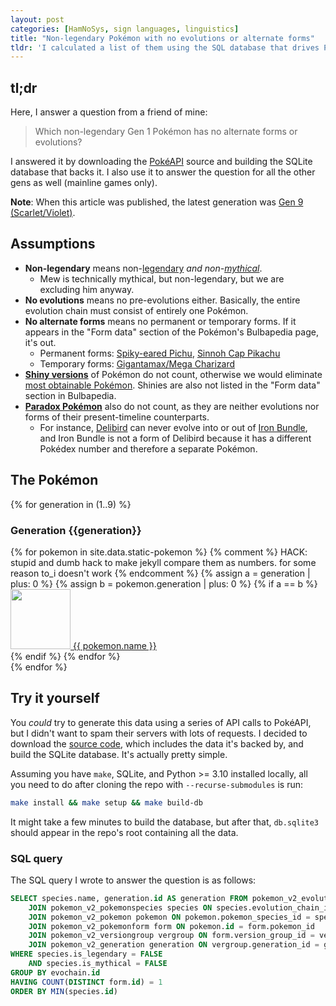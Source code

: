 ```yaml
---
layout: post
categories: [HamNoSys, sign languages, linguistics]
title: "Non-legendary Pokémon with no evolutions or alternate forms"
tldr: 'I calculated a list of them using the SQL database that drives PokéAPI. There is only one such Pokémon from Gen 1.'
---
```

## tl;dr
Here, I answer a question from a friend of mine:

> Which non-legendary Gen 1 Pokémon has no alternate forms or evolutions?

I answered it by downloading the [PokéAPI](https://pokeapi.co/) source and building the SQLite database that backs it. I also use it to answer the question for all the other gens as well (mainline games only).

**Note**: When this article was published, the latest generation was [Gen 9 (Scarlet/Violet)](https://bulbapedia.bulbagarden.net/wiki/Generation_IX).

## Assumptions
* **Non-legendary** means non-[legendary](https://bulbapedia.bulbagarden.net/wiki/Legendary_Pok%C3%A9mon) *and non-[mythical](https://bulbapedia.bulbagarden.net/wiki/Mythical_Pok%C3%A9mon)*.
    * Mew is technically mythical, but non-legendary, but we are excluding him anyway.
* **No evolutions** means no pre-evolutions either. Basically, the entire evolution chain must consist of entirely one Pokémon.
* **No alternate forms** means no permanent or temporary forms. If it appears in the "Form data" section of the Pokémon's Bulbapedia page, it's out.
    * Permanent forms: [Spiky-eared Pichu](https://bulbapedia.bulbagarden.net/wiki/Spiky-eared_Pichu), [Sinnoh Cap Pikachu](https://bulbapedia.bulbagarden.net/wiki/Pikachu_in_a_cap)
    * Temporary forms: [Gigantamax/Mega Charizard](https://bulbapedia.bulbagarden.net/wiki/Charizard_(Pok%C3%A9mon)#Form_data)
* [**Shiny versions**](https://bulbapedia.bulbagarden.net/wiki/Shiny_Pok%C3%A9mon) of Pokémon do not count, otherwise we would eliminate [most obtainable Pokémon](https://bulbapedia.bulbagarden.net/wiki/List_of_unobtainable_Shiny_Pok%C3%A9mon). Shinies are also not listed in the "Form data" section in Bulbapedia.
* [**Paradox Pokémon**](https://bulbapedia.bulbagarden.net/wiki/Paradox_Pok%C3%A9mon) also do not count, as they are neither evolutions nor forms of their present-timeline counterparts.
    * For instance, [Delibird](https://bulbapedia.bulbagarden.net/wiki/Delibird_(Pok%C3%A9mon)) can never evolve into or out of [Iron Bundle](https://bulbapedia.bulbagarden.net/wiki/Iron_Bundle_(Pok%C3%A9mon)), and Iron Bundle is not a form of Delibird because it has a different Pokédex number and therefore a separate Pokémon.

## The Pokémon
{% for generation in (1..9) %}
  <h3>Generation {{generation}}</h3>
  <div class="grid grid-cols-3 sm:grid-cols-5 lg:grid-cols-8">
    {% for pokemon in site.data.static-pokemon %}
      {% comment %} HACK: stupid and dumb hack to make jekyll compare them as numbers. for some reason to_i doesn't work {% endcomment %}
      {% assign a = generation | plus: 0 %}
      {% assign b = pokemon.generation | plus: 0 %}
      {% if a == b %}
        <div class="text-center">
          <a href="{{ 'https://bulbapedia.bulbagarden.net/wiki/' | append: pokemon.name }}">
            <img src="{{ '/assets/images/pokemon/' | append: pokemon.id | append: '.png' | absolute_url }}" class="!my-0 !mx-auto" height=96 width=96/>
            {{ pokemon.name }}
          </a>
        </div>
      {% endif %}
    {% endfor %}
  </div>
{% endfor %}

## Try it yourself
You *could* try to generate this data using a series of API calls to PokéAPI, but I didn't want to spam their servers with lots of requests. I decided to download the [source code](https://github.com/PokeAPI/pokeapi), which includes the data it's backed by, and build the SQLite database. It's actually pretty simple.

Assuming you have `make`, SQLite, and Python >= 3.10 installed locally, all you need to do after cloning the repo with `--recurse-submodules` is run:
```bash
make install && make setup && make build-db
```

It might take a few minutes to build the database, but after that, `db.sqlite3` should appear in the repo's root containing all the data.

### SQL query
The SQL query I wrote to answer the question is as follows:

```sql
SELECT species.name, generation.id AS generation FROM pokemon_v2_evolutionchain evochain
	JOIN pokemon_v2_pokemonspecies species ON species.evolution_chain_id = evochain.id
	JOIN pokemon_v2_pokemon pokemon ON pokemon.pokemon_species_id = species.id 
	JOIN pokemon_v2_pokemonform form ON pokemon.id = form.pokemon_id 
	JOIN pokemon_v2_versiongroup vergroup ON form.version_group_id = vergroup.id
	JOIN pokemon_v2_generation generation ON vergroup.generation_id = generation.id
WHERE species.is_legendary = FALSE 
	AND species.is_mythical = FALSE
GROUP BY evochain.id
HAVING COUNT(DISTINCT form.id) = 1
ORDER BY MIN(species.id)
```